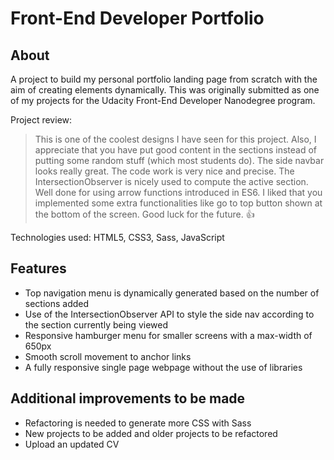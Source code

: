# Front-End Developer Portfolio

## About
A project to build my personal portfolio landing page from scratch with the aim of creating elements dynamically. This was originally submitted as one of my projects for the Udacity Front-End Developer Nanodegree program.

Project review:
> This is one of the coolest designs I have seen for this project.
> Also, I appreciate that you have put good content in the sections instead of putting some random stuff (which most students do).
> The side navbar looks really great.
> The code work is very nice and precise. The IntersectionObserver is nicely used to compute the active section.
> Well done for using arrow functions introduced in ES6.
> I liked that you implemented some extra functionalities like go to top button shown at the bottom of the screen.
> Good luck for the future. :thumbsup:

Technologies used: HTML5, CSS3, Sass, JavaScript

## Features
* Top navigation menu is dynamically generated based on the number of sections added
* Use of the IntersectionObserver API to style the side nav according to the section currently being viewed 
* Responsive hamburger menu for smaller screens with a max-width of 650px
* Smooth scroll movement to anchor links
* A fully responsive single page webpage without the use of libraries


## Additional improvements to be made
* Refactoring is needed to generate more CSS with Sass
* New projects to be added and older projects to be refactored
* Upload an updated CV
